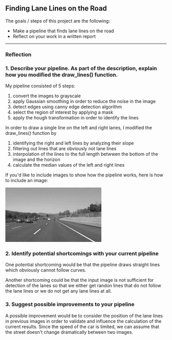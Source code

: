 ## Finding Lane Lines on the Road ##

The goals / steps of this project are the following:
* Make a pipeline that finds lane lines on the road
* Reflect on your work in a written report


[//]: # (Image References)

[image1]: ./examples/grayscale.jpg "Grayscale"

---

### Reflection

### 1. Describe your pipeline. As part of the description, explain how you modified the draw_lines() function.

My pipeline consisted of 5 steps:
1. convert the images to grayscale
2. apply Gaussian smoothing in order to reduce the noise in the image
3. detect edges using canny edge detection algorithm
4. select the region of interest by applying a mask
5. apply the hough transformation in order to identify the lines

In order to draw a single line on the left and right lanes, I modified the draw_lines() function by 
1. identifying the right and left lines by analyzing their slope
2. filtering out lines that are obviously not lane lines
3. interpolation of the lines to the full length betwwen the bottom of the image and the horizon
4. calculate the median values of the left and right lines

If you'd like to include images to show how the pipeline works, here is how to include an image: 

![alt text][image1]


### 2. Identify potential shortcomings with your current pipeline


One potential shortcoming would be that the pipeline draws straight lines which obviously cannot follow curves.

Another shortcoming could be that the input image is not sufficient for detection of the lanes so that we either get randon lines that do not follow the lane lines or we do not get any lane lines at all.


### 3. Suggest possible improvements to your pipeline

A possible improvement would be to consider the position of the lane lines in previous images in order to validate and influence the  calculation of the current results. Since the speed of the car is limited, we can assume that the street doesn't change dramatically between two images.
